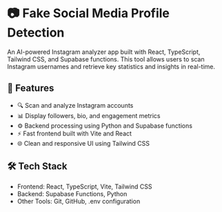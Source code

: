 # 📷 Fake Social Media Profile Detection 

An AI-powered Instagram analyzer app built with React, TypeScript, Tailwind CSS, and Supabase functions. This tool allows users to scan Instagram usernames and retrieve key statistics and insights in real-time.

## 🚀 Features

- 🔍 Scan and analyze Instagram accounts
- 📊 Display followers, bio, and engagement metrics
- ⚙️ Backend processing using Python and Supabase functions
- ⚡ Fast frontend built with Vite and React
- 🌐 Clean and responsive UI using Tailwind CSS

## 🛠️ Tech Stack

- Frontend: React, TypeScript, Vite, Tailwind CSS
- Backend: Supabase Functions, Python
- Other Tools: Git, GitHub, .env configuration



